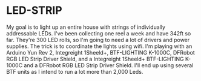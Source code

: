 # LED-STRIP
My goal is to light up an entire house with strings of individually addressable LEDs.
I've been collecting one reel a week and have 342ft so far. They're 300 LED rolls, so 
I'm going to need a lot of drivers and power supplies. The trick is to coordinate the lights
using wifi.
I'm playing with an Arduino Yun Rev 2, Integreight 1Sheeld+, BTF-LIGHTING K-1000C,
DFRobot RGB LED Strip Driver Shield, and a Integreight 1Sheeld+
BTF-LIGHTING K-1000C and a DFRobot RGB LED Strip Driver Shield.
I'll end up using several BTF units as I intend to run a lot more than 2,000 Leds.


